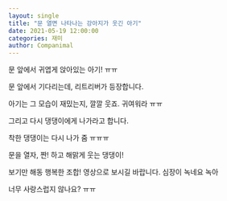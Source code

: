 ```yaml
---
layout: single
title: "문 열면 나타나는 강아지가 웃긴 아기"
date: 2021-05-19 12:00:00
categories: 재미
author: Companimal
---
```


문 앞에서 귀엽게 앉아있는 아기! ㅠㅠ

문 앞에서 기다리는데, 리트리버가 등장합니다.

아기는 그 모습이 재밌는지, 깔깔 웃죠. 귀여워라 ㅠㅠ

그리고 다시 댕댕이에게 나가라고 합니다.

착한 댕댕이는 다시 나가 줌 ㅠㅠㅠ

문을 열자, 짠! 하고 해맑게 웃는 댕댕이!

보기만 해동 행복한 조합! 영상으로 보시길 바랍니다. 심장이 녹네요 녹아

너무 사랑스럽지 않나요? ㅠㅠ
